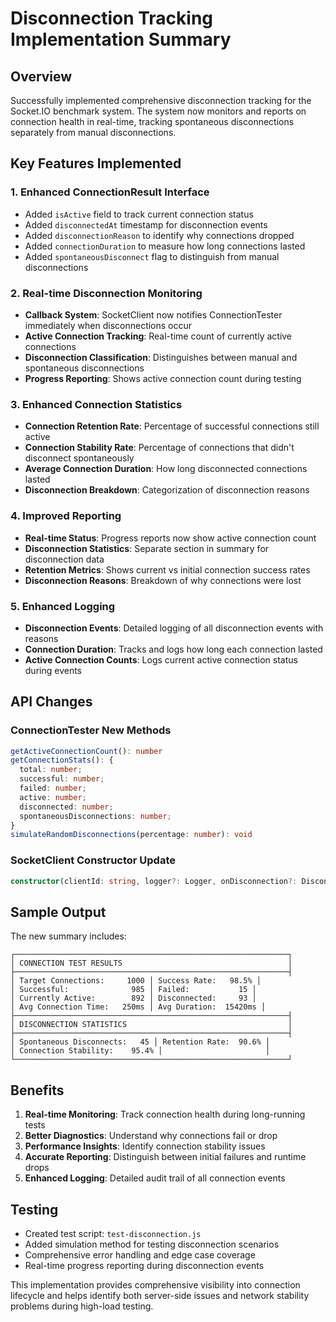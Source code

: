 # Disconnection Tracking Implementation Summary

## Overview
Successfully implemented comprehensive disconnection tracking for the Socket.IO benchmark system. The system now monitors and reports on connection health in real-time, tracking spontaneous disconnections separately from manual disconnections.

## Key Features Implemented

### 1. Enhanced ConnectionResult Interface
- Added `isActive` field to track current connection status
- Added `disconnectedAt` timestamp for disconnection events
- Added `disconnectionReason` to identify why connections dropped
- Added `connectionDuration` to measure how long connections lasted
- Added `spontaneousDisconnect` flag to distinguish from manual disconnections

### 2. Real-time Disconnection Monitoring
- **Callback System**: SocketClient now notifies ConnectionTester immediately when disconnections occur
- **Active Connection Tracking**: Real-time count of currently active connections
- **Disconnection Classification**: Distinguishes between manual and spontaneous disconnections
- **Progress Reporting**: Shows active connection count during testing

### 3. Enhanced Connection Statistics
- **Connection Retention Rate**: Percentage of successful connections still active
- **Connection Stability Rate**: Percentage of connections that didn't disconnect spontaneously
- **Average Connection Duration**: How long disconnected connections lasted
- **Disconnection Breakdown**: Categorization of disconnection reasons

### 4. Improved Reporting
- **Real-time Status**: Progress reports now show active connection count
- **Disconnection Statistics**: Separate section in summary for disconnection data
- **Retention Metrics**: Shows current vs initial connection success rates
- **Disconnection Reasons**: Breakdown of why connections were lost

### 5. Enhanced Logging
- **Disconnection Events**: Detailed logging of all disconnection events with reasons
- **Connection Duration**: Tracks and logs how long each connection lasted
- **Active Connection Counts**: Logs current active connection status during events

## API Changes

### ConnectionTester New Methods
```typescript
getActiveConnectionCount(): number
getConnectionStats(): {
  total: number;
  successful: number;
  failed: number;
  active: number;
  disconnected: number;
  spontaneousDisconnections: number;
}
simulateRandomDisconnections(percentage: number): void
```

### SocketClient Constructor Update
```typescript
constructor(clientId: string, logger?: Logger, onDisconnection?: DisconnectionCallback)
```

## Sample Output
The new summary includes:
```
┌─────────────────────────────────────────────────────────────┐
│ CONNECTION TEST RESULTS                                     │
├─────────────────────────────────────────────────────────────┤
│ Target Connections:     1000 │ Success Rate:   98.5% │
│ Successful:              985 │ Failed:           15 │
│ Currently Active:        892 │ Disconnected:     93 │
│ Avg Connection Time:   250ms │ Avg Duration:  15420ms │
├─────────────────────────────────────────────────────────────┤
│ DISCONNECTION STATISTICS                                    │
├─────────────────────────────────────────────────────────────┤
│ Spontaneous Disconnects:   45 │ Retention Rate:  90.6% │
│ Connection Stability:    95.4% │                       │
└─────────────────────────────────────────────────────────────┘
```

## Benefits
1. **Real-time Monitoring**: Track connection health during long-running tests
2. **Better Diagnostics**: Understand why connections fail or drop
3. **Performance Insights**: Identify connection stability issues
4. **Accurate Reporting**: Distinguish between initial failures and runtime drops
5. **Enhanced Logging**: Detailed audit trail of all connection events

## Testing
- Created test script: `test-disconnection.js`
- Added simulation method for testing disconnection scenarios
- Comprehensive error handling and edge case coverage
- Real-time progress reporting during disconnection events

This implementation provides comprehensive visibility into connection lifecycle and helps identify both server-side issues and network stability problems during high-load testing.